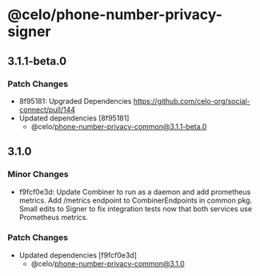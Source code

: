 # @celo/phone-number-privacy-signer

## 3.1.1-beta.0

### Patch Changes

- 8f95181: Upgraded Dependencies https://github.com/celo-org/social-connect/pull/144
- Updated dependencies [8f95181]
  - @celo/phone-number-privacy-common@3.1.1-beta.0

## 3.1.0

### Minor Changes

- f9fcf0e3d: Update Combiner to run as a daemon and add prometheus metrics. Add /metrics endpoint to CombinerEndpoints in common pkg. Small edits to Signer to fix integration tests now that both services use Prometheus metrics.

### Patch Changes

- Updated dependencies [f9fcf0e3d]
  - @celo/phone-number-privacy-common@3.1.0
